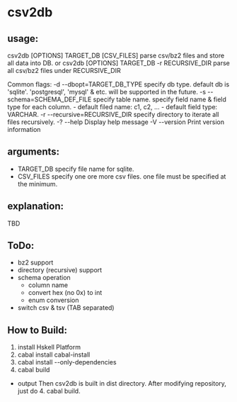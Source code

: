 csv2db
=====

usage:
-----
csv2db [OPTIONS] TARGET_DB [CSV_FILES]
  parse csv/bz2 files and store all data into DB.
or
csv2db [OPTIONS] TARGET_DB -r RECURSIVE_DIR
  parse all csv/bz2 files under RECURSIVE_DIR

Common flags:
  -d --dbopt=TARGET_DB_TYPE     specify db type. default db is 'sqlite'.
                                'postgresql', 'mysql' & etc. will be supported
                                in the future.
  -s --schema=SCHEMA_DEF_FILE   specify table name. specify field name &
                                field type for each column. - default filed
                                name: c1, c2, ... - default field type:
                                VARCHAR.
  -r --recursive=RECURSIVE_DIR  specify directory to iterate all files
                                recursively.
  -? --help                     Display help message
  -V --version                  Print version information

arguments:
-----
* TARGET_DB
	specify file name for sqlite.
* CSV_FILES
	specify one ore more csv files.
	one file must be specified at the minimum.
	

explanation:
-----
TBD


ToDo:
----
* bz2 support
* directory (recursive) support
* schema operation
  - column name
  - convert hex (no 0x) to int
  - enum conversion
* switch csv & tsv (TAB separated)  


How to Build:
-----
1. install Hskell Platform
2. cabal install cabal-install
3. cabal install --only-dependencies
4. cabal build
* output
  Then csv2db is built in dist directory.
  After modifying repository, just do 4. cabal build.
